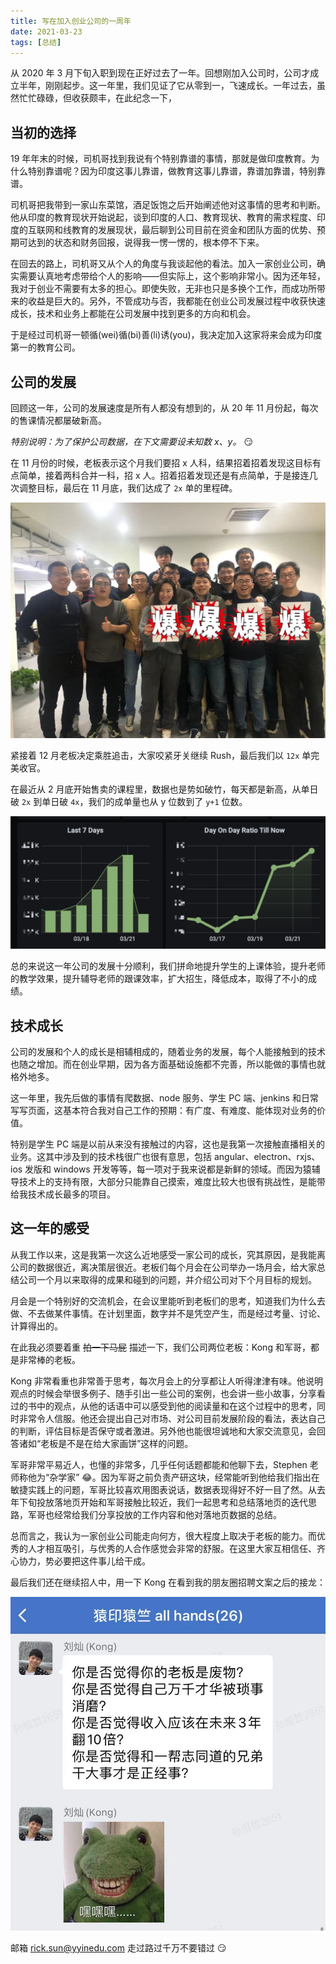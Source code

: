 ```yaml
---
title: 写在加入创业公司的一周年
date: 2021-03-23
tags: [总结]
---
```


从 2020 年 3 月下旬入职到现在正好过去了一年。回想刚加入公司时，公司才成立半年，刚刚起步。这一年里，我们见证了它从零到一，飞速成长。一年过去，虽然忙忙碌碌，但收获颇丰，在此纪念一下，

<!-- more -->

## 当初的选择

19 年年末的时候，司机哥找到我说有个特别靠谱的事情，那就是做印度教育。为什么特别靠谱呢？因为印度这事儿靠谱，做教育这事儿靠谱，靠谱加靠谱，特别靠谱。

司机哥把我带到一家山东菜馆，酒足饭饱之后开始阐述他对这事情的思考和判断。他从印度的教育现状开始说起，谈到印度的人口、教育现状、教育的需求程度、印度的互联网和线教育的发展现状，最后聊到公司目前在资金和团队方面的优势、预期可达到的状态和财务回报，说得我一愣一愣的，根本停不下来。

在回去的路上，司机哥又从个人的角度与我谈起他的看法。加入一家创业公司，确实需要认真地考虑带给个人的影响——但实际上，这个影响非常小。因为还年轻，我对于创业不需要有太多的担心。即使失败，无非也只是多换个工作，而成功所带来的收益是巨大的。另外，不管成功与否，我都能在创业公司发展过程中收获快速成长，技术和业务上都能在公司发展中找到更多的方向和机会。

于是经过司机哥一顿循(wei)循(bi)善(li)诱(you)，我决定加入这家将来会成为印度第一的教育公司。

## 公司的发展

回顾这一年，公司的发展速度是所有人都没有想到的，从 20 年 11 月份起，每次的售课情况都屡破新高。

*特别说明：为了保护公司数据，在下文需要设未知数 x、y。* 😏

在 11 月份的时候，老板表示这个月我们要招 x 人科，结果招着招着发现这目标有点简单，接着两科合并一科，招 x 人。招着招着发现还是有点简单，于是接连几次调整目标，最后在 11 月底，我们达成了 `2x` 单的里程碑。

![2x 单达成](./assets/2x.jpg)

紧接着 12 月老板决定乘胜追击，大家咬紧牙关继续 Rush，最后我们以 `12x` 单完美收官。

在最近从 2 月底开始售卖的课程里，数据也是势如破竹，每天都是新高，从单日破 `2x` 到单日破 `4x`，我们的成单量也从 y 位数到了 `y+1` 位数。

![More and more!](./assets/more-and-more.png)

总的来说这一年公司的发展十分顺利，我们拼命地提升学生的上课体验，提升老师的教学效果，提升辅导老师的跟课效率，扩大招生，降低成本，取得了不小的成绩。

## 技术成长

公司的发展和个人的成长是相辅相成的，随着业务的发展，每个人能接触到的技术也随之增加。而在创业早期，因为各方面基础设施都不完善，所以能做的事情也就格外地多。

这一年里，我先后做的事情有爬数据、node 服务、学生 PC 端、jenkins 和日常写写页面，这基本符合我对自己工作的预期：有广度、有难度、能体现对业务的价值。

特别是学生 PC 端是以前从来没有接触过的内容，这也是我第一次接触直播相关的业务。这其中涉及到的技术栈很广也很有意思，包括 angular、electron、rxjs、ios 发版和 windows 开发等等，每一项对于我来说都是新鲜的领域。而因为猿辅导技术上的支持有限，大部分只能靠自己摸索，难度比较大也很有挑战性，是能带给我技术成长最多的项目。

## 这一年的感受

从我工作以来，这是我第一次这么近地感受一家公司的成长，究其原因，是我能离公司的数据很近，离决策层很近。老板们每个月会在公司举办一场月会，给大家总结公司一个月以来取得的成果和碰到的问题，并介绍公司对下个月目标的规划。

月会是一个特别好的交流机会，在会议里能听到老板们的思考，知道我们为什么去做、不去做某件事情。在计划里面，数字并不是凭空产生，而是经过考量、讨论、计算得出的。

在此我必须要着重 ~~拍一下马屁~~ 描述一下，我们公司两位老板：Kong 和军哥，都是非常棒的老板。

Kong 非常看重也非常善于思考，每次月会上的分享都让人听得津津有味。他说明观点的时候会举很多例子、随手引出一些公司的案例，也会讲一些小故事，分享看过的书中的观点，从他的话语中可以感受到他的阅读量和在这个过程中的思考，同时非常令人信服。他还会提出自己对市场、对公司目前发展阶段的看法，表达自己的判断，评估目标是否保守或者激进。另外他也能很坦诚地和大家交流意见，会回答诸如“老板是不是在给大家画饼”这样的问题。

军哥非常平易近人，也懂的非常多，几乎任何话题都能和他聊下去，Stephen 老师称他为“杂学家” 😂。因为军哥之前负责产研这块，经常能听到他给我们指出在敏捷实践上的问题，军哥比较喜欢用图表说话，数据表现得好不好一目了然。从去年下旬投放落地页开始和军哥接触比较近，我们一起思考和总结落地页的迭代思路，军哥也经常给我们分享投放的工作内容和他对落地页数据的总结。

总而言之，我认为一家创业公司能走向何方，很大程度上取决于老板的能力。而优秀的人才相互吸引，与优秀的人合作感觉会非常的舒服。在这里大家互相信任、齐心协力，势必要把这件事儿给干成。

最后我们还在继续招人中，用一下 Kong 在看到我的朋友圈招聘文案之后的接龙：

![](./assets/kong.jpg)

邮箱 [rick.sun@yyinedu.com](mailto:rick.sun@yyinedu.com) 走过路过千万不要错过 😏

